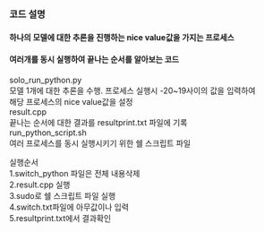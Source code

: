 ### 코드 설명<br>
#### 하나의 모델에 대한 추론을 진행하는 nice value값을 가지는 프로세스<br> 
#### 여러개를 동시 실행하여 끝나는 순서를 알아보는 코드<br>

solo_run_python.py<br> 
모델 1개에 대한 추론을 수행. 프로세스 실행시 -20~19사이의 값을 입력하여<br> 
해당 프로세스의 nice value값을 설정<br>
result.cpp<br> 
끝나는 순서에 대한 결과를 resultprint.txt 파일에 기록<br>
run_python_script.sh<br> 
여러 프로세스를 동시 실행시키기 위한 쉘 스크립트 파일<br>

실행순서<br>
1.switch_python 파일은 전체 내용삭제<br>
2.result.cpp 실행<br>
3.sudo로 쉘 스크립트 파일 실행<br>
4.switch.txt파일에 아무값이나 입력<br>
5.resultprint.txt에서 결과확인<br>
